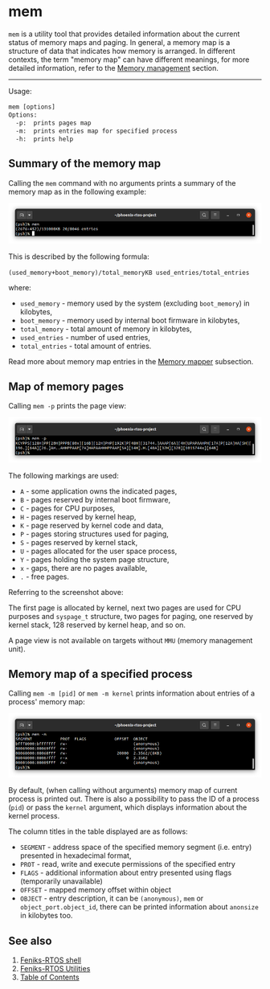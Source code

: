 # mem

`mem` is a utility tool that provides detailed information about the current status of memory maps and paging.
In general, a memory map is a structure of data that indicates how memory is arranged. In different contexts, the term
"memory map" can have different meanings, for more detailed information, refer to the
[Memory management](../../../kernel/vm/index.md) section.

---
Usage:

```console
mem [options]
Options:
  -p:  prints pages map
  -m:  prints entries map for specified process
  -h:  prints help
```

## Summary of the memory map

Calling the `mem` command with no arguments prints a summary of the memory map as in the following example:

![Image](../_images/mem-output.png)

This is described by the following formula:

`(used_memory+boot_memory)/total_memoryKB used_entries/total_entries`

where:

- `used_memory` - memory used by the system (excluding `boot_memory`) in kilobytes,
- `boot_memory` - memory used by internal boot firmware in kilobytes,
- `total_memory` - total amount of memory in kilobytes,
- `used_entries` - number of used entries,
- `total_entries` - total amount of entries.

<!--REFERENCE-->
Read more about memory map entries in the [Memory mapper](../../../kernel/vm/mapper.md) subsection.

## Map of memory pages

Calling `mem -p` prints the page view:

![Image](../_images/mem-p-output.png)

The following markings are used:

- `A` - some application owns the indicated pages,
- `B` - pages reserved by internal boot firmware,
- `C` - pages for CPU purposes,
- `H` - pages reserved by kernel heap,
- `K` - page reserved by kernel code and data,
- `P` - pages storing structures used for paging,
- `S` - pages reserved by kernel stack,
- `U` - pages allocated for the user space process,
- `Y` - pages holding the system page structure,
- `x` - gaps, there are no pages available,
- `.` - free pages.

Referring to the screenshot above:

The first page is allocated by kernel, next two pages are used for CPU purposes and `syspage_t` structure, two pages for
paging, one reserved by kernel stack, 128 reserved by kernel heap, and so on.

A page view is not available on targets without `MMU` (memory management unit).

## Memory map of a specified process

Calling `mem -m [pid]` or `mem -m kernel` prints information about entries of a process' memory map:

![Image](../_images/mem-m-output.png)

By default, (when calling without arguments) memory map of current process is printed out. There is also a possibility
to pass the ID of a process (`pid`) or pass the `kernel` argument, which displays information about the kernel process.

The column titles in the table displayed are as follows:

- `SEGMENT` - address space of the specified memory segment (i.e. entry) presented in hexadecimal format,
- `PROT` - read, write and execute permissions of the specified entry
- `FLAGS` - additional information about entry presented using flags (temporarily unavailable)
- `OFFSET` - mapped memory offset within object
- `OBJECT` - entry description, it can be `(anonymous)`, `mem` or `object_port.object_id`, there can be printed
information about `anonsize` in kilobytes too.

## See also

1. [Feniks-RTOS shell](../index.md)
2. [Feniks-RTOS Utilities](../../index.md)
3. [Table of Contents](../../../index.md)
